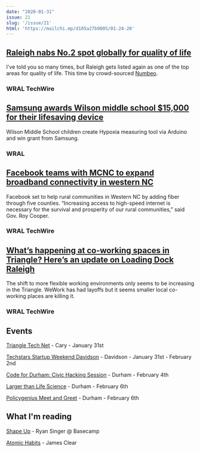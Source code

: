 ```yaml
---
date: "2020-01-31"
issue: 21
slug: '/issue/21'
html: 'https://mailchi.mp/d105a27b9005/01-24-20'
---
```


## [Raleigh nabs No.2 spot globally for quality of life](https://www.wraltechwire.com/2020/01/28/raleigh-nabs-no-2-spot-globally-for-quality-of-life/)
I've told you so many times, but Raleigh gets listed again as one of the top areas for quality of life. This time by crowd-sourced [Numbeo](https://www.numbeo.com/quality-of-life/rankings.jsp).
### WRAL TechWire

## [Samsung awards Wilson middle school $15,000 for their lifesaving device](https://www.wral.com/samsung-awards-wilson-middle-school-15-000-for-their-lifesaving-device/18911896/)
Wilson Middle School children create Hypoxia measuring tool via Arduino and win grant from Samsung.
### WRAL

## [Facebook teams with MCNC to expand broadband connectivity in western NC](https://www.wraltechwire.com/2020/01/28/facebook-teams-with-mcnc-to-expand-broadband-connectivity-in-western-nc/)
Facebook set to help rural communities in Western NC by adding fiber through five counties. “Increasing access to high-speed internet is necessary for the survival and prosperity of our rural communities,” said Gov. Roy Cooper.
### WRAL TechWire

## [What’s happening at co-working spaces in Triangle? Here’s an update on Loading Dock Raleigh](https://www.wraltechwire.com/2020/01/24/whats-happening-at-co-working-spaces-in-triangle-heres-an-update-on-loading-dock-raleigh/)
The shift to more flexible working environments only seems to be increasing in the Triangle. WeWork has had layoffs but it seems smaller local co-working places are killing it.
### WRAL TechWire

## Events

[Triangle Tech Net](https://www.meetup.com/Triangle-TechBreakfast/events/) - Cary - January 31st

[Techstars Startup Weekend Davidson](http://communities.techstars.com/usa/davidson-nc-usa/startup-weekend/15264) - Davidson - January 31st - February 2nd

[Code for Durham: Civic Hacking Session](https://www.meetup.com/Triangle-Code-for-America/events/) - Durham - February 4th

[Larger than Life Science](https://www.launchbio.org/events) - Durham - February 6th

[Policygenius Meet and Greet](https://www.eventbrite.com/e/policygenius-meet-and-greet-registration-89326356537) - Durham - February 6th

## What I'm reading
[Shape Up](https://basecamp.com/shapeup) - Ryan Singer @ Basecamp


[Atomic Habits](https://jamesclear.com/atomic-habits) - James Clear

